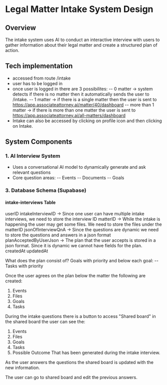 # Legal Matter Intake System Design

## Overview
The intake system uses AI to conduct an interactive interview with users to gather information about their legal matter and create a structured plan of action.

## Tech implementation

- accessed from route /intake
- user has to be logged in
- once user is logged in there are 3 possibilites:
  -- 0 matter ->            system detects if there is no matter then it automatically sends the user to /intake.
  -- 1 matter ->            if there is a single matter then the user is sent to https://app.associateattorney.ai/matter/40/dashboard
  -- more than 1 matter ->  if there is more than one matter the user is sent to https://app.associateattorney.ai/all-matters/dashboard
- Intake can also be accessed by clicking on profile icon and then clicking on Intake.


## System Components

### 1. AI Interview System
- Uses a conversational AI model to dynamically generate and ask relevant questions
- Core question areas:
    -- Events
    -- Documents
    -- Goals
    

### 3. Database Schema (Supabase)

#### intake-interviews Table
userID
intakeInterviewID -> Since one user can have multiple intake interviews, we need to store the interview ID
matterID -> While the intake is happening the user may get some files. We need to store the files under the matterID
jsonOfInterviewQnA -> Since the questions are dynamic we need to store the questions and answers in a json format
planAcceptedByUserJson -> The plan that the user accepts is stored in a json format. Since it is dynamic we cannot have fields for the plan.
createdAt
updatedAt

What does the plan consist of?
Goals with priority and below each goal:
    -- Tasks with priority

Once the user agrees on the plan below the matter the following are created:
1. Events
2. Files
3. Goals  
4. Tasks 

During the intake questions there is a button to access "Shared board" in the shared board the user can see the:
1. Events
2. Files
3. Goals  
4. Tasks 
5. Possible Outcome 
That has been generated during the intake interview.

As the user answers the questions the shared board is updated with the new information.

The user can go to shared board and edit the previous answers.

